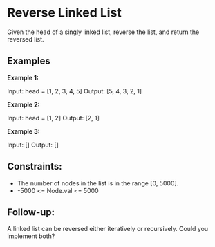 # Reverse Linked List

Given the head of a singly linked list, reverse the list, and return the reversed list.

## Examples

**Example 1:**

Input: head = [1, 2, 3, 4, 5]
Output: [5, 4, 3, 2, 1]

**Example 2:**

Input: head = [1, 2]
Output: [2, 1]

**Example 3:**

Input: []
Output: []

## Constraints:

* The number of nodes in the list is in the range [0, 5000].
* -5000 <= Node.val <= 5000

## Follow-up:
A linked list can be reversed either iteratively or recursively. Could you implement both?